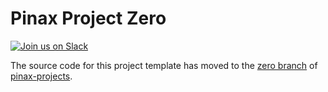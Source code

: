 # Pinax Project Zero

[![Join us on Slack](http://slack.pinaxproject.com/badge.svg)](http://slack.pinaxproject.com/)


The source code for this project template has moved to the [zero branch](https://github.com/pinax/pinax-starter-projects/tree/zero) of [pinax-projects](https://github.com/pinax/pinax-starter-projects/).
